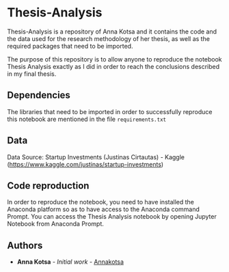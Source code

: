 # Thesis-Analysis

Thesis-Analysis is a repository of Anna Kotsa and it contains the code and the data used for the research methodology of her thesis, as well as the required packages that need to be imported.

The purpose of this repository is to allow anyone to reproduce the notebook Thesis Analysis exactly as I did in order to reach the conclusions described in my final thesis.

## Dependencies

The libraries that need to be imported in order to successfully reproduce this notebook are mentioned in the file `requirements.txt`

## Data

Data Source: Startup Investments (Justinas Cirtautas) - Kaggle (https://www.kaggle.com/justinas/startup-investments)

## Code reproduction

In order to reproduce the notebook, you need to have installed the Anaconda platform so as to have access to the Anaconda command Prompt. 
You can access the Thesis Analysis notebook by opening Jupyter Notebook from Anaconda Prompt.

## Authors

* **Anna Kotsa** - *Initial work* - [Annakotsa](https://github.com/annakotsa)



